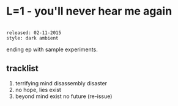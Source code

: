 # L=1 - you'll never hear me again

```

released: 02-11-2015
style: dark ambient
```

ending ep with sample experiments.

## tracklist

1. terrifying mind disassembly disaster
2. no hope, lies exist
3. beyond mind exist no future (re-issue)
